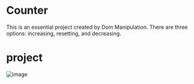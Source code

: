 # Counter

This is an essential project created by Dom Manipulation. There are three options: increasing, resetting, and decreasing.

# project
![image](https://user-images.githubusercontent.com/93255365/199256382-d3cdd24f-7a2d-40e4-bdbe-d47eb526c9b7.png)



